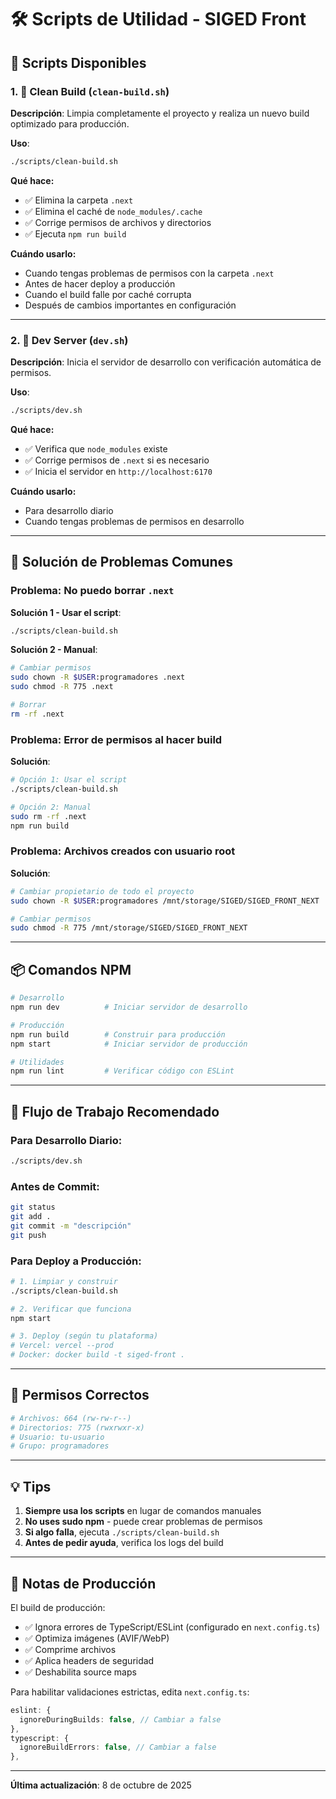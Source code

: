 # 🛠️ Scripts de Utilidad - SIGED Front

## 📜 Scripts Disponibles

### 1. 🧹 Clean Build (`clean-build.sh`)

**Descripción**: Limpia completamente el proyecto y realiza un nuevo build optimizado para producción.

**Uso**:
```bash
./scripts/clean-build.sh
```

**Qué hace:**
- ✅ Elimina la carpeta `.next`
- ✅ Elimina el caché de `node_modules/.cache`
- ✅ Corrige permisos de archivos y directorios
- ✅ Ejecuta `npm run build`

**Cuándo usarlo:**
- Cuando tengas problemas de permisos con la carpeta `.next`
- Antes de hacer deploy a producción
- Cuando el build falle por caché corrupta
- Después de cambios importantes en configuración

---

### 2. 🚀 Dev Server (`dev.sh`)

**Descripción**: Inicia el servidor de desarrollo con verificación automática de permisos.

**Uso**:
```bash
./scripts/dev.sh
```

**Qué hace:**
- ✅ Verifica que `node_modules` existe
- ✅ Corrige permisos de `.next` si es necesario
- ✅ Inicia el servidor en `http://localhost:6170`

**Cuándo usarlo:**
- Para desarrollo diario
- Cuando tengas problemas de permisos en desarrollo

---

## 🔧 Solución de Problemas Comunes

### Problema: No puedo borrar `.next`

**Solución 1 - Usar el script**:
```bash
./scripts/clean-build.sh
```

**Solución 2 - Manual**:
```bash
# Cambiar permisos
sudo chown -R $USER:programadores .next
sudo chmod -R 775 .next

# Borrar
rm -rf .next
```

### Problema: Error de permisos al hacer build

**Solución**:
```bash
# Opción 1: Usar el script
./scripts/clean-build.sh

# Opción 2: Manual
sudo rm -rf .next
npm run build
```

### Problema: Archivos creados con usuario root

**Solución**:
```bash
# Cambiar propietario de todo el proyecto
sudo chown -R $USER:programadores /mnt/storage/SIGED/SIGED_FRONT_NEXT

# Cambiar permisos
sudo chmod -R 775 /mnt/storage/SIGED/SIGED_FRONT_NEXT
```

---

## 📦 Comandos NPM

```bash
# Desarrollo
npm run dev          # Iniciar servidor de desarrollo

# Producción
npm run build        # Construir para producción
npm start            # Iniciar servidor de producción

# Utilidades
npm run lint         # Verificar código con ESLint
```

---

## 🎯 Flujo de Trabajo Recomendado

### Para Desarrollo Diario:
```bash
./scripts/dev.sh
```

### Antes de Commit:
```bash
git status
git add .
git commit -m "descripción"
git push
```

### Para Deploy a Producción:
```bash
# 1. Limpiar y construir
./scripts/clean-build.sh

# 2. Verificar que funciona
npm start

# 3. Deploy (según tu plataforma)
# Vercel: vercel --prod
# Docker: docker build -t siged-front .
```

---

## 🔐 Permisos Correctos

```bash
# Archivos: 664 (rw-rw-r--)
# Directorios: 775 (rwxrwxr-x)
# Usuario: tu-usuario
# Grupo: programadores
```

---

## 💡 Tips

1. **Siempre usa los scripts** en lugar de comandos manuales
2. **No uses sudo npm** - puede crear problemas de permisos
3. **Si algo falla**, ejecuta `./scripts/clean-build.sh`
4. **Antes de pedir ayuda**, verifica los logs del build

---

## 📝 Notas de Producción

El build de producción:
- ✅ Ignora errores de TypeScript/ESLint (configurado en `next.config.ts`)
- ✅ Optimiza imágenes (AVIF/WebP)
- ✅ Comprime archivos
- ✅ Aplica headers de seguridad
- ✅ Deshabilita source maps

Para habilitar validaciones estrictas, edita `next.config.ts`:
```typescript
eslint: {
  ignoreDuringBuilds: false, // Cambiar a false
},
typescript: {
  ignoreBuildErrors: false, // Cambiar a false
},
```

---

**Última actualización**: 8 de octubre de 2025
